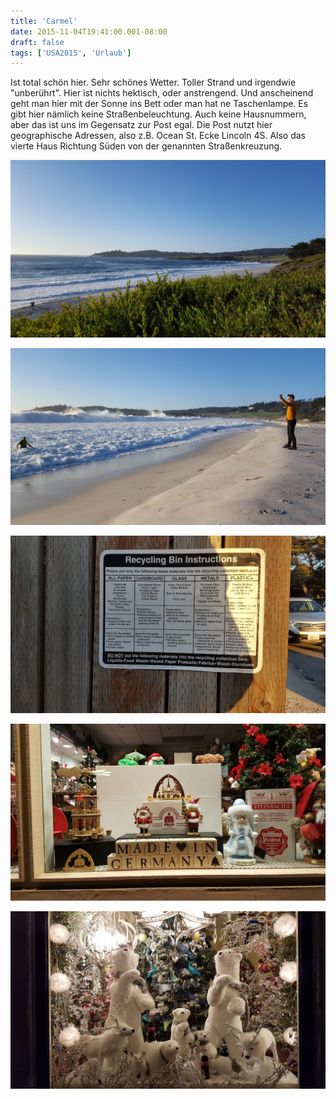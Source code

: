 ```yaml
---
title: 'Carmel'
date: 2015-11-04T19:41:00.001-08:00
draft: false
tags: ['USA2015', 'Urlaub']
---
```


Ist total schön hier. Sehr schönes Wetter. Toller Strand und irgendwie "unberührt". Hier ist nichts hektisch, oder anstrengend. Und anscheinend geht man hier mit der Sonne ins Bett oder man hat ne Taschenlampe. Es gibt hier nämlich keine Straßenbeleuchtung. Auch keine Hausnummern, aber das ist uns im Gegensatz zur Post egal. Die Post nutzt hier geographische Adressen, also z.B. Ocean St. Ecke Lincoln 4S. Also das vierte Haus Richtung Süden von der genannten Straßenkreuzung.

![](/urlaub11to15-images/15/1446663052353.jpg)

![](/urlaub11to15-images/15/1446663058078.jpg)

![](/urlaub11to15-images/15/1446663064583.jpg)

![](/urlaub11to15-images/15/1446663068994.jpg)

![](/urlaub11to15-images/15/1446663079863.jpg)